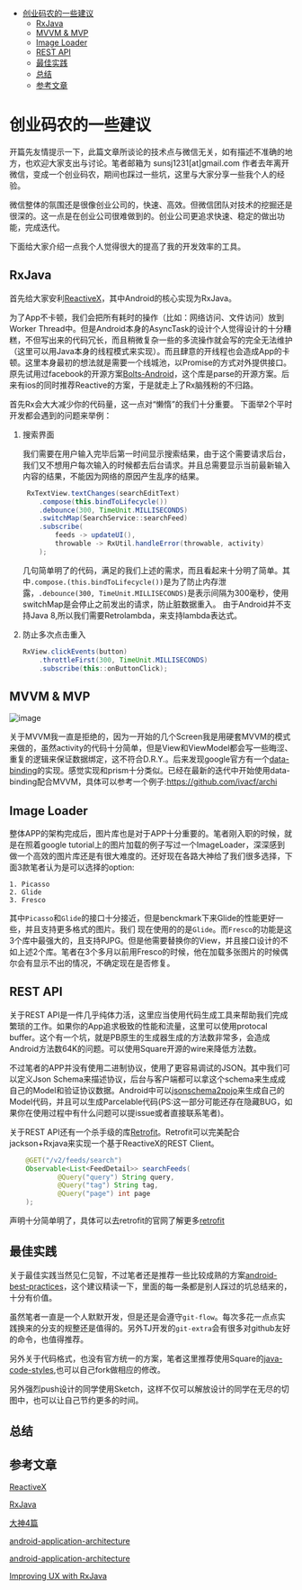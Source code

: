 <!-- TOC depth:6 withLinks:1 updateOnSave:1 orderedList:0 -->

- [创业码农的一些建议](#)
	- [RxJava](#rxjava)
	- [MVVM & MVP](#mvvm-mvp)
	- [Image Loader](#image-loader)
	- [REST API](#rest-api)
	- [最佳实践](#)
	- [总结](#)
	- [参考文章](#)
<!-- /TOC -->

# 创业码农的一些建议
开篇先友情提示一下，此篇文章所谈论的技术点与微信无关，如有描述不准确的地方，也欢迎大家支出与讨论。笔者邮箱为 sunsj1231[at]gmail.com
作者去年离开微信，变成一个创业码农，期间也踩过一些坑，这里与大家分享一些我个人的经验。

微信整体的氛围还是很像创业公司的，快速、高效。但微信团队对技术的挖掘还是很深的。这一点是在创业公司很难做到的。创业公司更追求快速、稳定的做出功能，完成迭代。

下面给大家介绍一点我个人觉得很大的提高了我的开发效率的工具。

## RxJava
首先给大家安利[ReactiveX](http://reactivex.io/)，其中Android的核心实现为RxJava。

为了App不卡顿，我们会把所有耗时的操作（比如：网络访问、文件访问）放到Worker Thread中。但是Android本身的AsyncTask的设计个人觉得设计的十分糟糕，不但写出来的代码冗长，而且稍微复杂一些的多流操作就会写的完全无法维护（这里可以用Java本身的线程模式来实现）。而且肆意的开线程也会造成App的卡顿。这里本身最初的想法就是需要一个线城池，以Promise的方式对外提供接口。原先试用过facebook的开源方案[Bolts-Android](https://github.com/BoltsFramework/Bolts-Android)，这个库是parse的开源方案。后来有ios的同时推荐Reactive的方案，于是就走上了Rx脑残粉的不归路。

首先Rx会大大减少你的代码量，这一点对“懒惰”的我们十分重要。
下面举2个平时开发都会遇到的问题来举例：
1. 搜索界面

	我们需要在用户输入完毕后第一时间显示搜索结果，由于这个需要请求后台，我们又不想用户每次输入的时候都去后台请求。并且总需要显示当前最新输入内容的结果，不能因为网络的原因产生乱序的结果。

	```java
	 RxTextView.textChanges(searchEditText)
        .compose(this.bindToLifecycle())
        .debounce(300, TimeUnit.MILLISECONDS)
        .switchMap(SearchService::searchFeed)
        .subscribe(
            feeds -> updateUI(),
            throwable -> RxUtil.handleError(throwable, activity)
        );
	```

	几句简单明了的代码，满足的我们上述的需求，而且看起来十分明了简单。其中`.compose.(this.bindToLifecycle())`是为了防止内存泄露，`.debounce(300, TimeUnit.MILLISECONDS)`是表示间隔为300毫秒，使用switchMap是会停止之前发出的请求，防止脏数据重入。
	由于Android并不支持Java 8,所以我们需要Retrolambda，来支持lambda表达式。

2. 防止多次点击重入

	```java
	RxView.clickEvents(button)
        .throttleFirst(300, TimeUnit.MILLISECONDS)
        .subscribe(this::onButtonClick);
	```

## MVVM & MVP

![image](https://cdn-images-1.medium.com/max/800/1*NonRJ0uzzN9o1ygT6J421g.png)

关于MVVM我一直是拒绝的，因为一开始的几个Screen我是用硬套MVVM的模式来做的，虽然activity的代码十分简单，但是View和ViewModel都会写一些晦涩、重复的逻辑来保证数据绑定，这不符合D.R.Y.。后来发现google官方有一个[data-binding](http://developer.android.com/tools/data-binding/guide.html)的实现。感觉实现和prism十分类似。已经在最新的迭代中开始使用data-binding配合MVVM，具体可以参考一个例子:https://github.com/ivacf/archi

## Image Loader

整体APP的架构完成后，图片库也是对于APP十分重要的。笔者刚入职的时候，就是在照着google tutorial上的图片加载的例子写过一个ImageLoader，深深感到做一个高效的图片库还是有很大难度的。还好现在各路大神给了我们很多选择，下面3款笔者认为是可以选择的option:

	1. Picasso
	2. Glide
	3. Fresco

其中`Picasso`和`Glide`的接口十分接近，但是benckmark下来Glide的性能更好一些，并且支持更多格式的图片。我们
现在使用的的是`Glide`。而`Fresco`的功能是这3个库中最强大的，且支持PJPG。但是他需要替换你的View，并且接口设计的不如上述2个库。笔者在3个多月以前用Fresco的时候，他在加载多张图片的时候偶尔会有显示不出的情况，不确定现在是否修复。

## REST API
关于REST API是一件几乎纯体力活，这里应当使用代码生成工具来帮助我们完成繁琐的工作。如果你的App追求极致的性能和流量，这里可以使用protocal buffer。这个有一个坑，就是PB原生的生成器生成的方法数非常多，会造成Android方法数64K的问题。可以使用Square开源的wire来降低方法数。

不过笔者的APP并没有使用二进制协议，使用了更容易调试的JSON。其中我们可以定义Json Schema来描述协议，后台与客户端都可以拿这个schema来生成成自己的Model和验证协议数据。Android中可以[jsonschema2pojo](https://github.com/joelittlejohn/jsonschema2pojo)来生成自己的Model代码，并且可以生成Parcelable代码(PS:这一部分可能还存在隐藏BUG，如果你在使用过程中有什么问题可以提issue或者直接联系笔者)。

关于REST API还有一个杀手级的库[Retrofit](https://github.com/square/retrofit)。Retrofit可以完美配合jackson+Rxjava来实现一个基于ReactiveX的REST Client。

```java
    @GET("/v2/feeds/search")
    Observable<List<FeedDetail>> searchFeeds(
            @Query("query") String query,
            @Query("tag") String tag,
            @Query("page") int page
    );
```

声明十分简单明了，具体可以去retrofit的官网了解更多[retrofit](http://square.github.io/retrofit/)

## 最佳实践
关于最佳实践当然见仁见智，不过笔者还是推荐一些比较成熟的方案[android-best-practices](https://github.com/futurice/android-best-practices)，这个建议精读一下，里面的每一条都是别人踩过的坑总结来的，十分有价值。

虽然笔者一直是一个人默默开发，但是还是会遵守`git-flow`。每次多花一点点实践换来的分支的规整还是值得的。另外TJ开发的`git-extra`会有很多对github友好的命令，也值得推荐。

另外关于代码格式，也没有官方统一的方案，笔者这里推荐使用Square的[java-code-styles](https://github.com/square/java-code-styles),也可以自己fork做相应的修改。

另外强烈push设计的同学使用Sketch，这样不仅可以解放设计的同学在无尽的切图中，也可以让自己节约更多的时间。

## 总结


## 参考文章
[ReactiveX](http://reactivex.io/)

[RxJava](https://github.com/ReactiveX/RxJava)

[大神4篇](http://blog.danlew.net/2014/09/15/grokking-rxjava-part-1/)

[android-application-architecture](https://medium.com/ribot-labs/approaching-android-with-mvvm-8ceec02d5442#.suutwto9a)

[android-application-architecture](https://medium.com/ribot-labs/android-application-architecture-8b6e34acda65#.6qmzrqtdn)

[Improving UX with RxJava](https://medium.com/@diolor/improving-ux-with-rxjava-4440a13b157f#.21alo61m9)
